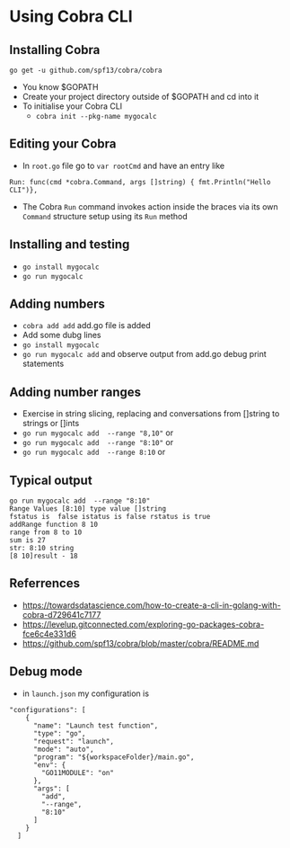 # Using Cobra CLI

## Installing Cobra
`go get -u github.com/spf13/cobra/cobra`
- You know $GOPATH
- Create your project directory outside of $GOPATH and cd into it
- To initialise your Cobra CLI
  - `cobra init --pkg-name mygocalc`

## Editing your Cobra
- In `root.go` file go to `var rootCmd` and have an entry like
```
Run: func(cmd *cobra.Command, args []string) { fmt.Println("Hello CLI")},
```
- The Cobra `Run` command invokes action inside the braces via its own `Command` structure setup using its `Run` method

## Installing and testing
- `go install mygocalc`
- `go run mygocalc`


## Adding numbers
- `cobra add add` add.go file is added
- Add some dubg lines
- `go install mygocalc`
- `go run mygocalc add` and observe output from add.go debug print statements

## Adding number ranges
- Exercise in string slicing, replacing and conversations from []string to strings or []ints
- `go run mygocalc add  --range "8,10"` or
- `go run mygocalc add  --range "8:10"` or
- `go run mygocalc add  --range 8:10` or 

## Typical output
```
go run mygocalc add  --range "8:10"
Range Values [8:10] type value []string
fstatus is  false istatus is false rstatus is true
addRange function 8 10
range from 8 to 10
sum is 27
str: 8:10 string
[8 10]result - 18
```

## Referrences
- https://towardsdatascience.com/how-to-create-a-cli-in-golang-with-cobra-d729641c7177
- https://levelup.gitconnected.com/exploring-go-packages-cobra-fce6c4e331d6
- https://github.com/spf13/cobra/blob/master/cobra/README.md

## Debug mode
- in `launch.json` my configuration is
```
"configurations": [
    {
      "name": "Launch test function",
      "type": "go",
      "request": "launch",
      "mode": "auto",
      "program": "${workspaceFolder}/main.go",
      "env": {
        "GO11MODULE": "on"
      },
      "args": [
        "add",
        "--range",
        "8:10"
      ]
    }
  ]
```